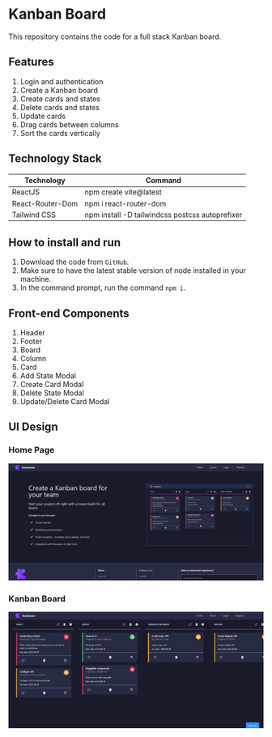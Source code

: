 # Kanban Board

This repository contains the code for a full stack Kanban board.

## Features
1. Login and authentication
2. Create a Kanban board
3. Create cards and states
4. Delete cards and states
5. Update cards
6. Drag cards between columns
7. Sort the cards vertically

## Technology Stack

| Technology | Command |
| --- | --- |
| ReactJS | npm create vite@latest |
| React-Router-Dom | npm i react-router-dom |
| Tailwind CSS | npm install -D tailwindcss postcss autoprefixer |

## How to install and run
1. Download the code from `GitHub`.
2. Make sure to have the latest stable version of node installed in your machine.
3. In the command prompt, run the command `npm i`.

## Front-end Components
1. Header
2. Footer
3. Board
4. Column
5. Card
6. Add State Modal
7. Create Card Modal
8. Delete State Modal
9. Update/Delete Card Modal


## UI Design

### Home Page
![](src/assets/UI_HomePage_2.png)

### Kanban Board
![](src/assets/UI_KanbanBoard.png)


